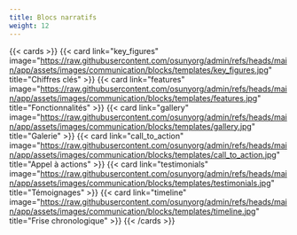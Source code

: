 ```yaml
---
title: Blocs narratifs
weight: 12
---
```



{{< cards >}}
  {{< card  link="key_figures" 
            image="https://raw.githubusercontent.com/osunyorg/admin/refs/heads/main/app/assets/images/communication/blocks/templates/key_figures.jpg"
            title="Chiffres clés" >}}
  {{< card  link="features" 
            image="https://raw.githubusercontent.com/osunyorg/admin/refs/heads/main/app/assets/images/communication/blocks/templates/features.jpg"
            title="Fonctionnalités" >}}
  {{< card  link="gallery" 
            image="https://raw.githubusercontent.com/osunyorg/admin/refs/heads/main/app/assets/images/communication/blocks/templates/gallery.jpg"
            title="Galerie" >}}
  {{< card  link="call_to_action" 
            image="https://raw.githubusercontent.com/osunyorg/admin/refs/heads/main/app/assets/images/communication/blocks/templates/call_to_action.jpg"
            title="Appel à actions" >}}
  {{< card  link="testimonials" 
            image="https://raw.githubusercontent.com/osunyorg/admin/refs/heads/main/app/assets/images/communication/blocks/templates/testimonials.jpg"
            title="Témoignages" >}}
  {{< card  link="timeline" 
            image="https://raw.githubusercontent.com/osunyorg/admin/refs/heads/main/app/assets/images/communication/blocks/templates/timeline.jpg"
            title="Frise chronologique" >}}
{{< /cards >}}
